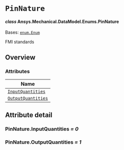 # `PinNature`

<a id="ansys.mechanical.stubs.v241.Ansys.Mechanical.DataModel.Enums.PinNature"></a>

#### *class* Ansys.Mechanical.DataModel.Enums.PinNature

Bases: [`enum.Enum`](https://docs.python.org/3/library/enum.html#enum.Enum)

FMI standards

<!-- !! processed by numpydoc !! -->

<a id="overview"></a>

## Overview

### Attributes

| Name |
| --------------------------------------------------- |
| [`InputQuantities`](#PinNature.InputQuantities) |
| [`OutputQuantities`](#PinNature.OutputQuantities) |

<a id="attribute-detail"></a>

## Attribute detail

<a id="PinNature.InputQuantities"></a>

### PinNature.InputQuantities *= 0*

<a id="PinNature.OutputQuantities"></a>

### PinNature.OutputQuantities *= 1*


